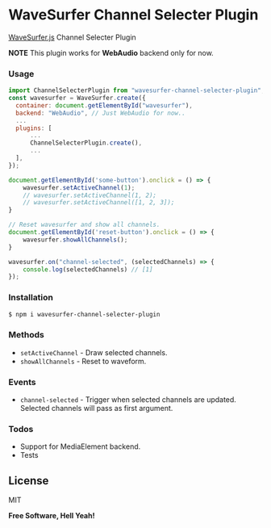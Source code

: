 # WaveSurfer Channel Selecter Plugin

[WaveSurfer.js](https://wavesurfer-js.org/) Channel Selecter Plugin

**NOTE**
This plugin works for **WebAudio** backend only for now.

### Usage

```js
import ChannelSelecterPlugin from "wavesurfer-channel-selecter-plugin";
const wavesurfer = WaveSurfer.create({
  container: document.getElementById("wavesurfer"),
  backend: "WebAudio", // Just WebAudio for now..
  ...
  plugins: [
      ...
      ChannelSelecterPlugin.create(),
      ...
  ],
});

document.getElementById('some-button').onclick = () => {
    wavesurfer.setActiveChannel(1);
    // wavesurfer.setActiveChannel(1, 2);
    // wavesurfer.setActiveChannel([1, 2, 3]);
}

// Reset wavesurfer and show all channels.
document.getElementById('reset-button').onclick = () => {
    wavesurfer.showAllChannels();
}

wavesurfer.on("channel-selected", (selectedChannels) => {
    console.log(selectedChannels) // [1]
});
```

### Installation

```sh
$ npm i wavesurfer-channel-selecter-plugin
```

### Methods

- `setActiveChannel` - Draw selected channels.
- `showAllChannels` - Reset to waveform.

### Events

- `channel-selected` - Trigger when selected channels are updated. Selected channels will pass as first argument.

### Todos

- Support for MediaElement backend.
- Tests

## License

MIT

**Free Software, Hell Yeah!**

[git-repo-url]: https://github.com/whthT/wavesurfer-channel-selecter-plugin
[wavesurfer.js]: https://wavesurfer-js.org
[whtht]: https://github.com/whthT
[node.js]: http://nodejs.org
